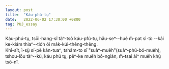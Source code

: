 ```yaml
---
layout: post
title:  "Káu-phú-tṳ"
date:   2022-06-02 17:30:00 +0800
tag: PUJ_essay
---
```


<section class="PUJ">

Káu-phú-tṳ, tsōi-hang-sî tàⁿ-tsò káu-pfú-tṳ, hău-seⁿ--hué m̆-pat sì-tò --kâi ke-kiám thiaⁿ--tio̍h ŏi ma̍k-kúi-thêng-thêng.
<br>
Khî-sît, ì-sṳ̀ sí-pĕ kán-tuaⁿ, tshâm-to sĭ "suàⁿ-mue̍h"(suàⁿ-phú-bó-mue̍h), tshou-lŏu tàⁿ--kù, káu phú tṳ, pêⁿ-ke mue̍h bô-ngiàn, m̆-tsai àiⁿ mue̍h khṳ̀ tsò-nî.

</section>
